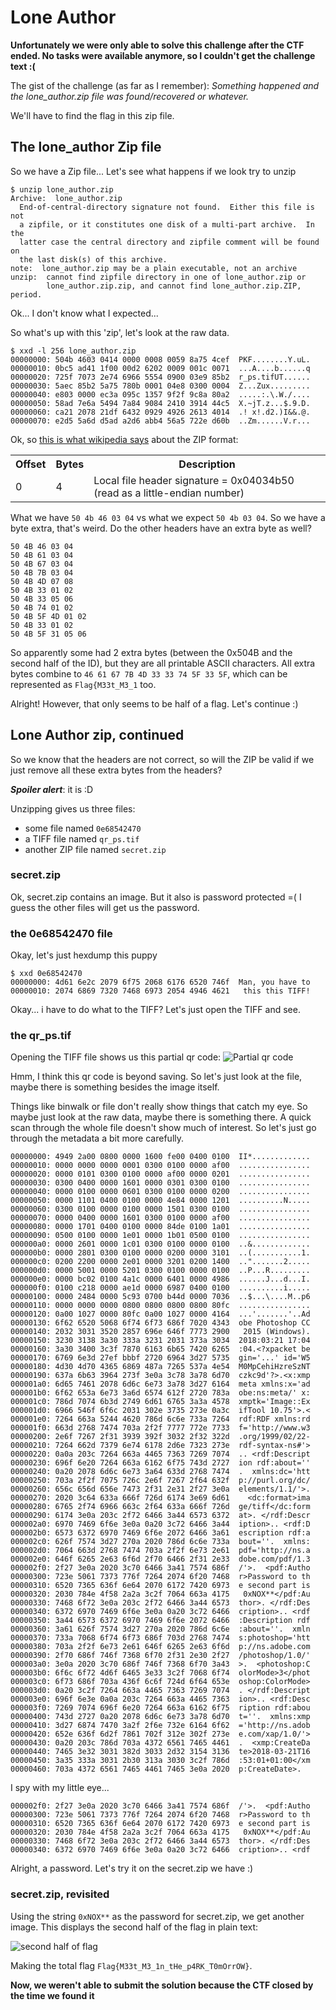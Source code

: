 # Lone Author

**Unfortunately we were only able to solve this challenge after the CTF ended. 
No tasks were available anymore, so I couldn't get the challenge text :(**

The gist of the challenge (as far as I remember): 
*Something happened and the lone_author.zip file was found/recovered or whatever.*

We'll have to find the flag in this zip file.

## The lone_author Zip file

So we have a Zip file... Let's see what happens if we look try to unzip

``` console
$ unzip lone_author.zip
Archive:  lone_author.zip
  End-of-central-directory signature not found.  Either this file is not
  a zipfile, or it constitutes one disk of a multi-part archive.  In the
  latter case the central directory and zipfile comment will be found on
  the last disk(s) of this archive.
note:  lone_author.zip may be a plain executable, not an archive
unzip:  cannot find zipfile directory in one of lone_author.zip or
        lone_author.zip.zip, and cannot find lone_author.zip.ZIP, period.
```
Ok... I don't know what I expected...

So what's up with this 'zip', let's look at the raw data.
```console
$ xxd -l 256 lone_author.zip
00000000: 504b 4603 0414 0000 0008 0059 8a75 4cef  PKF........Y.uL.
00000010: 0bc5 ad41 1f00 00d2 6202 0009 001c 0071  ...A....b......q
00000020: 725f 7073 2e74 6966 5554 0900 03e9 85b2  r_ps.tifUT......
00000030: 5aec 85b2 5a75 780b 0001 04e8 0300 0004  Z...Zux.........
00000040: e803 0000 ec3a 095c 1357 9f2f 9c8a 80a2  .....:.\.W./....
00000050: 58ad 7e6a 5494 7a84 9084 2410 3914 44c5  X.~jT.z...$.9.D.
00000060: ca21 2078 21df 6432 0929 4926 2613 4014  .! x!.d2.)I&&.@.
00000070: e2d5 5a6d d5ad a2d6 abb4 56a5 722e d60b  ..Zm......V.r...
```
Ok, so [this is what wikipedia says](https://en.wikipedia.org/wiki/Zip_(file_format)) about the ZIP format:
<table>
  <tbody>
    <tr>
      <th>Offset</th>
      <th>Bytes</th>
      <th>Description</th>
    </tr>
    <tr>
      <td>0</td>
      <td>4</td>
      <td>Local file header signature = 0x04034b50 (read as a little-endian number)</td>
    </tr>
  </tbody>
</table>

What we have `50 4b 46 03 04` vs what we expect `50 4b 03 04`. 
So we have a byte extra, that's weird. Do the other headers have an extra byte as well?
```
50 4B 46 03 04
50 4B 61 03 04
50 4B 67 03 04
50 4B 7B 03 04
50 4B 4D 07 08
50 4B 33 01 02
50 4B 33 05 06
50 4B 74 01 02
50 4B 5F 4D 01 02
50 4B 33 01 02
50 4B 5F 31 05 06
```
So apparently some had 2 extra bytes (between the 0x504B and the second half of the ID), but they are all printable ASCII characters.
All extra bytes combine to `46 61 67 7B 4D 33 33 74 5F 33 5F`, which can be represented as `Flag{M33t_M3_1` too.

Alright! However, that only seems to be half of a flag. Let's continue :)

## Lone Author zip, continued

So we know that the headers are not correct, so will the ZIP be valid if we just remove all these extra bytes from the headers?

**_Spoiler alert_**: it is :D

Unzipping gives us three files:
- some file named `0e68542470`
- a TIFF file named `qr_ps.tif`
- another ZIP file named `secret.zip`

### secret.zip
Ok, secret.zip contains an image. But it also is password protected =( I guess the other files will get us the password.

### the 0e68542470 file
Okay, let's just hexdump this puppy
```console
$ xxd 0e68542470
00000000: 4d61 6e2c 2079 6f75 2068 6176 6520 746f  Man, you have to
00000010: 2074 6869 7320 7468 6973 2054 4946 4621   this this TIFF!
```
Okay... i have to do what to the TIFF? Let's just open the TIFF and see.

### the qr_ps.tif
Opening the TIFF file shows us this partial qr code:
![Partial qr code](https://github.com/DancingSimpletons/writeups/blob/master/securinets-2018/qr_ps-tif.png)

Hmm, I think this qr code is beyond saving. So let's just look at the file, maybe there is something besides the image itself.

Things like binwalk or file don't really show things that catch my eye. So maybe just look at the raw data, maybe there is something there. A quick scan through the whole file doesn't show much of interest. So let's just go through the metadata a bit more carefully.
```console
00000000: 4949 2a00 0800 0000 1600 fe00 0400 0100  II*.............
00000010: 0000 0000 0000 0001 0300 0100 0000 af00  ................
00000020: 0000 0101 0300 0100 0000 af00 0000 0201  ................
00000030: 0300 0400 0000 1601 0000 0301 0300 0100  ................
00000040: 0000 0100 0000 0601 0300 0100 0000 0200  ................
00000050: 0000 1101 0400 0100 0000 4e84 0000 1201  ..........N.....
00000060: 0300 0100 0000 0100 0000 1501 0300 0100  ................
00000070: 0000 0400 0000 1601 0300 0100 0000 af00  ................
00000080: 0000 1701 0400 0100 0000 84de 0100 1a01  ................
00000090: 0500 0100 0000 1e01 0000 1b01 0500 0100  ................
000000a0: 0000 2601 0000 1c01 0300 0100 0000 0100  ..&.............
000000b0: 0000 2801 0300 0100 0000 0200 0000 3101  ..(...........1.
000000c0: 0200 2200 0000 2e01 0000 3201 0200 1400  ..".......2.....
000000d0: 0000 5001 0000 5201 0300 0100 0000 0100  ..P...R.........
000000e0: 0000 bc02 0100 4a1c 0000 6401 0000 4986  ......J...d...I.
000000f0: 0100 c218 0000 ae1d 0000 6987 0400 0100  ..........i.....
00000100: 0000 2484 0000 5c93 0700 b44d 0000 7036  ..$...\....M..p6
00000110: 0000 0000 0000 0800 0800 0800 0800 80fc  ................
00000120: 0a00 1027 0000 80fc 0a00 1027 0000 4164  ...'.......'..Ad
00000130: 6f62 6520 5068 6f74 6f73 686f 7020 4343  obe Photoshop CC
00000140: 2032 3031 3520 2857 696e 646f 7773 2900   2015 (Windows).
00000150: 3230 3138 3a30 333a 3231 2031 373a 3034  2018:03:21 17:04
00000160: 3a30 3400 3c3f 7870 6163 6b65 7420 6265  :04.<?xpacket be
00000170: 6769 6e3d 27ef bbbf 2720 6964 3d27 5735  gin='...' id='W5
00000180: 4d30 4d70 4365 6869 487a 7265 537a 4e54  M0MpCehiHzreSzNT
00000190: 637a 6b63 3964 273f 3e0a 3c78 3a78 6d70  czkc9d'?>.<x:xmp
000001a0: 6d65 7461 2078 6d6c 6e73 3a78 3d27 6164  meta xmlns:x='ad
000001b0: 6f62 653a 6e73 3a6d 6574 612f 2720 783a  obe:ns:meta/' x:
000001c0: 786d 7074 6b3d 2749 6d61 6765 3a3a 4578  xmptk='Image::Ex
000001d0: 6966 546f 6f6c 2031 302e 3735 273e 0a3c  ifTool 10.75'>.<
000001e0: 7264 663a 5244 4620 786d 6c6e 733a 7264  rdf:RDF xmlns:rd
000001f0: 663d 2768 7474 703a 2f2f 7777 772e 7733  f='http://www.w3
00000200: 2e6f 7267 2f31 3939 392f 3032 2f32 322d  .org/1999/02/22-
00000210: 7264 662d 7379 6e74 6178 2d6e 7323 273e  rdf-syntax-ns#'>
00000220: 0a0a 203c 7264 663a 4465 7363 7269 7074  .. <rdf:Descript
00000230: 696f 6e20 7264 663a 6162 6f75 743d 2727  ion rdf:about=''
00000240: 0a20 2078 6d6c 6e73 3a64 633d 2768 7474  .  xmlns:dc='htt
00000250: 703a 2f2f 7075 726c 2e6f 7267 2f64 632f  p://purl.org/dc/
00000260: 656c 656d 656e 7473 2f31 2e31 2f27 3e0a  elements/1.1/'>.
00000270: 2020 3c64 633a 666f 726d 6174 3e69 6d61    <dc:format>ima
00000280: 6765 2f74 6966 663c 2f64 633a 666f 726d  ge/tiff</dc:form
00000290: 6174 3e0a 203c 2f72 6466 3a44 6573 6372  at>. </rdf:Descr
000002a0: 6970 7469 6f6e 3e0a 0a20 3c72 6466 3a44  iption>.. <rdf:D
000002b0: 6573 6372 6970 7469 6f6e 2072 6466 3a61  escription rdf:a
000002c0: 626f 7574 3d27 270a 2020 786d 6c6e 733a  bout=''.  xmlns:
000002d0: 7064 663d 2768 7474 703a 2f2f 6e73 2e61  pdf='http://ns.a
000002e0: 646f 6265 2e63 6f6d 2f70 6466 2f31 2e33  dobe.com/pdf/1.3
000002f0: 2f27 3e0a 2020 3c70 6466 3a41 7574 686f  /'>.  <pdf:Autho
00000300: 723e 5061 7373 776f 7264 2074 6f20 7468  r>Password to th
00000310: 6520 7365 636f 6e64 2070 6172 7420 6973  e second part is
00000320: 2030 784e 4f58 2a2a 3c2f 7064 663a 4175   0xNOX**</pdf:Au
00000330: 7468 6f72 3e0a 203c 2f72 6466 3a44 6573  thor>. </rdf:Des
00000340: 6372 6970 7469 6f6e 3e0a 0a20 3c72 6466  cription>.. <rdf
00000350: 3a44 6573 6372 6970 7469 6f6e 2072 6466  :Description rdf
00000360: 3a61 626f 7574 3d27 270a 2020 786d 6c6e  :about=''.  xmln
00000370: 733a 7068 6f74 6f73 686f 703d 2768 7474  s:photoshop='htt
00000380: 703a 2f2f 6e73 2e61 646f 6265 2e63 6f6d  p://ns.adobe.com
00000390: 2f70 686f 746f 7368 6f70 2f31 2e30 2f27  /photoshop/1.0/'
000003a0: 3e0a 2020 3c70 686f 746f 7368 6f70 3a43  >.  <photoshop:C
000003b0: 6f6c 6f72 4d6f 6465 3e33 3c2f 7068 6f74  olorMode>3</phot
000003c0: 6f73 686f 703a 436f 6c6f 724d 6f64 653e  oshop:ColorMode>
000003d0: 0a20 3c2f 7264 663a 4465 7363 7269 7074  . </rdf:Descript
000003e0: 696f 6e3e 0a0a 203c 7264 663a 4465 7363  ion>.. <rdf:Desc
000003f0: 7269 7074 696f 6e20 7264 663a 6162 6f75  ription rdf:abou
00000400: 743d 2727 0a20 2078 6d6c 6e73 3a78 6d70  t=''.  xmlns:xmp
00000410: 3d27 6874 7470 3a2f 2f6e 732e 6164 6f62  ='http://ns.adob
00000420: 652e 636f 6d2f 7861 702f 312e 302f 273e  e.com/xap/1.0/'>
00000430: 0a20 203c 786d 703a 4372 6561 7465 4461  .  <xmp:CreateDa
00000440: 7465 3e32 3031 382d 3033 2d32 3154 3136  te>2018-03-21T16
00000450: 3a35 333a 3031 2b30 313a 3030 3c2f 786d  :53:01+01:00</xm
00000460: 703a 4372 6561 7465 4461 7465 3e0a 2020  p:CreateDate>.
```
I spy with my little eye...

```console
000002f0: 2f27 3e0a 2020 3c70 6466 3a41 7574 686f  /'>.  <pdf:Autho
00000300: 723e 5061 7373 776f 7264 2074 6f20 7468  r>Password to th
00000310: 6520 7365 636f 6e64 2070 6172 7420 6973  e second part is
00000320: 2030 784e 4f58 2a2a 3c2f 7064 663a 4175   0xNOX**</pdf:Au
00000330: 7468 6f72 3e0a 203c 2f72 6466 3a44 6573  thor>. </rdf:Des
00000340: 6372 6970 7469 6f6e 3e0a 0a20 3c72 6466  cription>.. <rdf
```

Alright, a password. Let's try it on the secret.zip we have :)

### secret.zip, revisited
Using the string `0xNOX**` as the password for secret.zip, we get another image. This displays the second half of the flag in plain text:

![second half of flag](https://github.com/DancingSimpletons/writeups/blob/master/securinets-2018/export.png)

Making the total flag `Flag{M33t_M3_1n_tHe_p4RK_T0mOrrOW}`.

**Now, we weren't able to submit the solution because the CTF closed by the time we found it**
